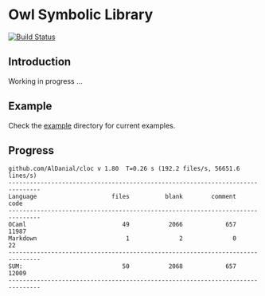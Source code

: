 # Owl Symbolic Library

[![Build Status](https://travis-ci.org/owlbarn/owl_symbolic.svg?branch=master)](https://travis-ci.org/owlbarn/owl_symbolic)

## Introduction

Working in progress ...


## Example 

Check the [example](/example) directory for current examples. 


## Progress

```text
github.com/AlDanial/cloc v 1.80  T=0.26 s (192.2 files/s, 56651.6 lines/s)
-------------------------------------------------------------------------------
Language                     files          blank        comment           code
-------------------------------------------------------------------------------
OCaml                           49           2066            657          11987
Markdown                         1              2              0             22
-------------------------------------------------------------------------------
SUM:                            50           2068            657          12009
-------------------------------------------------------------------------------
```